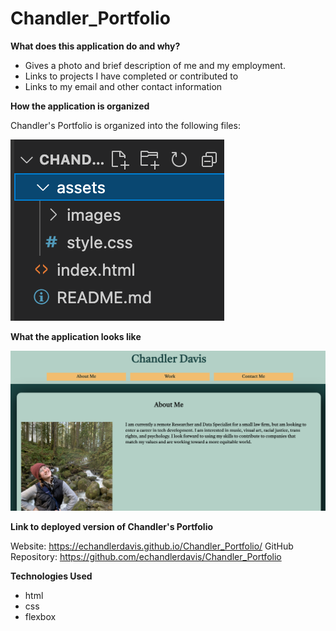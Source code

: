 # Chandler_Portfolio

**What does this application do and why?**

* Gives a photo and brief description of me and my employment. 
* Links to projects I have completed or contributed to
* Links to my email and other contact information


**How the application is organized**

Chandler's Portfolio is organized into the following files: 

![Files](./assets/images/Files.png)

<!-- **Step-by-Step on how to run the application** -->
**What the application looks like**

![Image of Homepage](./assets/images/Homepage.png)

**Link to deployed version of Chandler's Portfolio**

Website: https://echandlerdavis.github.io/Chandler_Portfolio/
GitHub Repository: https://github.com/echandlerdavis/Chandler_Portfolio

**Technologies Used** 

* html
* css
* flexbox




<!-- **Roles** -->

<!-- All files are written by . -->